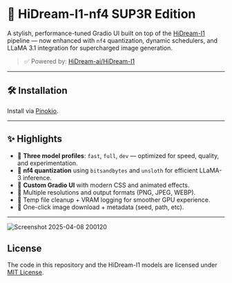# 🎨 HiDream-I1-nf4 SUP3R Edition

A stylish, performance-tuned Gradio UI built on top of the [HiDream-I1](https://github.com/HiDream-ai/HiDream-I1) pipeline — now enhanced with `nf4` quantization, dynamic schedulers, and LLaMA 3.1 integration for supercharged image generation.

> ✅ Powered by: [HiDream-ai/HiDream-I1](https://github.com/HiDream-ai/HiDream-I1)
---

## 🛠️ Installation

Install via [Pinokio](https://www.pinokio.co/item.html?uri=https%3A%2F%2Fgithub.com%2FSUP3RMASS1VE%2FHiDream-I1&parent_frame=&theme=null).

---

## ✨ Highlights

- 🔧 **Three model profiles**: `fast`, `full`, `dev` — optimized for speed, quality, and experimentation.
- 🧠 **nf4 quantization** using `bitsandbytes` and `unsloth` for efficient LLaMA-3 inference.
- 🌈 **Custom Gradio UI** with modern CSS and animated effects.
- 📐 Multiple resolutions and output formats (PNG, JPEG, WEBP).
- 🧹 Temp file cleanup + VRAM logging for smoother GPU experience.
- 💾 One-click image download + metadata (seed, path, etc).


---

![Screenshot 2025-04-08 200120](https://github.com/user-attachments/assets/0c464033-5619-489d-b9de-fef5a7119cfc)

## License

The code in this repository and the HiDream-I1 models are licensed under [MIT License](./LICENSE).
